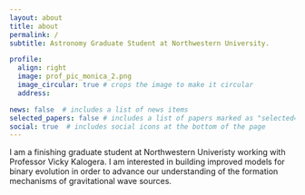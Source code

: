 ```yaml
---
layout: about
title: about
permalink: /
subtitle: Astronomy Graduate Student at Northwestern University.

profile:
  align: right
  image: prof_pic_monica_2.png
  image_circular: true # crops the image to make it circular
  address:    

news: false  # includes a list of news items
selected_papers: false # includes a list of papers marked as "selected={true}"
social: true  # includes social icons at the bottom of the page
---
```


I am a finishing graduate student at Northwestern Univeristy working with Professor Vicky Kalogera. I am interested in building improved models for binary evolution in order to advance our understanding of the formation mechanisms of gravitational wave sources. 

